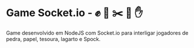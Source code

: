 # Game Socket.io - :fist: :page_with_curl: :scissors: :crocodile: :raised_hand:
Game desenvolvido em NodeJS com Socket.io para interligar jogadores de pedra, papel, tesoura, lagarto e Spock.

